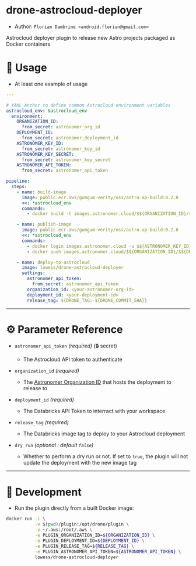 drone-astrocloud-deployer
=========================

* Author: `Florian Dambrine <android.florian@gmail.com>`

Astrocloud deployer plugin to release new Astro projects packaged as Docker containers

# :notebook: Usage

* At least one example of usage

```yaml
---

# YAML Anchor to define common Astrocloud environment variables
astrocloud_env: &astrocloud_env
  environment:
    ORGANIZATION_ID:
      from_secret: astronomer_org_id
    DEPLOYMENT_ID:
      from_secret: astronomer_deployment_id
    ASTRONOMER_KEY_ID:
      from_secret: astronomer_key_id
    ASTRONOMER_KEY_SECRET:
      from_secret: astronomer_key_secret
    ASTRONOMER_API_TOKEN:
      from_secret: astronomer_api_token

pipeline:
  steps:
    - name: build-image
      image: public.ecr.aws/gumgum-verity/oss/astro-ap-build:0.2.0
      <<: *astrocloud_env
      commands:
        - docker build -t images.astronomer.cloud/$${ORGANIZATION_ID}/$${DEPLOYMENT_ID}:${DRONE_TAG:-${DRONE_COMMIT_SHA}} .

    - name: publish-image
      image: public.ecr.aws/gumgum-verity/oss/astro-ap-build:0.2.0
      <<: *astrocloud_env
      commands:
        - docker login images.astronomer.cloud -u $${ASTRONOMER_KEY_ID} -p $${ASTRONOMER_KEY_SECRET}
        - docker push images.astronomer.cloud/$${ORGANIZATION_ID}/$${DEPLOYMENT_ID}:${DRONE_TAG:-${DRONE_COMMIT_SHA}}

    - name: deploy-to-astrocloud
      image: lowess/drone-astrocloud-deployer
      settings:
        astronomer_api_token:
          from_secret: astronomer_api_token
        organization_id: <your-astronomer-org-id>
        deployment_id: <your-deployment-id>
        release_tag: ${DRONE_TAG:-${DRONE_COMMIT_SHA}}

```

---

# :gear: Parameter Reference

* `astronomer_api_token` _(required)_ (:lock: secret)
  * The Astrocloud API token to authenticate

* `organization_id` _(required)_
  * The [Astronomer Organization ID](https://docs.astronomer.io/astro/cli/astro-organization-list) that hosts the deployment to release to

* `deployment_id` _(required)_
  * The Databricks API Token to interract with your workspace

* `release_tag` _(required)_
  * The Databricks image tag to deploy to your Astrocloud deployment

* `dry_run` _(optional : default `false`)_
  * Whether to perform a dry run or not. If set to `true`, the plugin will not update the deployment with the new image tag

---

# :beginner: Development

* Run the plugin directly from a built Docker image:

```bash
docker run -i \
           -v $(pwd)/plugin:/opt/drone/plugin \
           -v ~/.aws:/root/.aws \
           -e PLUGIN_ORGANIZATION_ID=${ORGANIZATION_ID} \
           -e PLUGIN_DEPLOYMENT_ID=${DEPLOYMENT_ID} \
           -e PLUGIN_RELEASE_TAG=${RELEASE_TAG} \
           -e PLUGIN_ASTRONOMER_API_TOKEN=${ASTRONOMER_API_TOKEN} \
           lowess/drone-astrocloud-deployer
```
